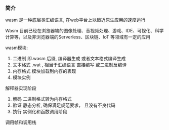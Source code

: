 

### 简介

wasm 是一种底层类汇编语言, 在web平台上以趋近原生应用的速度运行

Wasm 目前已经在浏览器端的图像处理、音视频处理、游戏、IDE、可视化、科学计算等，以及非浏览器端的Serverless、区块链、IoT 等领域有一定的应用


wasm模块:
1. 二进制 即.wasm 后缀, 编译器生成 或者文本格式编译生成
2. 文本格式 .wat , 相当于汇编语言 直接编写 或二进制反编译
3. 内存格式 模块加载到内存的表现
4. 模块实例 

解释器实现阶段
1. 解码 二进制格式转为内存格式
2. 验证 静态分析, 确保满足规范要求， 且没有不良代码
3. 执行 实例化和函数调用阶段
    

调用帧和调用栈
